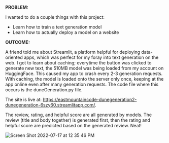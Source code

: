 **PROBLEM:**

I wanted to do a couple things with this project:

- Learn how to train a text generation model
- Learn how to actually deploy a model on a website


**OUTCOME:**

A friend told me about Streamlit, a platform helpful for deploying data-oriented apps, which was perfect for my foray into
text generation on the web. I got to learn about caching; everytime the button was clicked to generate new text, the 510MB model was being loaded from
my account on HuggingFace. This caused my app to crash every 2-3 generation requests. With caching, the model is loaded onto the server only once,
keeping at the app online even after many generation requests. The code file where this occurs is the duneGeneration.py file.

The site is live at: https://eastmountaincode-dunegeneration2-dunegeneration-6szy60.streamlitapp.com/.

The review, rating, and helpful score are all generated by models. The review (title and body together) is generated first,
then the rating and helpful score are predicted based on the generated review. Neat!

![Screen Shot 2022-07-17 at 12 35 46 PM](https://user-images.githubusercontent.com/59405316/179412651-d4f765b8-e7f2-47a3-bf5e-a806613eba5a.png)
